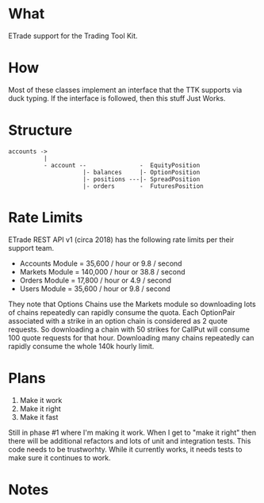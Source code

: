 # What

ETrade support for the Trading Tool Kit.

# How

Most of these classes implement an interface that the TTK supports via duck typing. If the interface is followed, then this stuff Just Works.

# Structure

    accounts ->
              |
              - account --               -  EquityPosition
                         |- balances     |- OptionPosition
                         |- positions ---|- SpreadPosition
                         |- orders       -  FuturesPosition

# Rate Limits

ETrade REST API v1 (circa 2018) has the following rate limits per their support team.

* Accounts Module = 35,600 / hour or 9.8 / second
* Markets Module = 140,000 / hour or 38.8 / second
* Orders Module = 17,800 / hour or 4.9 / second
* Users Module = 35,600 / hour or 9.8 / second

They note that Options Chains use the Markets module so downloading lots of chains repeatedly can rapidly consume the quota. Each OptionPair associated with a strike in an option chain is considered as 2 quote requests. So downloading a chain with 50 strikes for CallPut will consume 100 quote requests for that hour. Downloading many chains repeatedly can rapidly consume the whole 140k hourly limit.

# Plans

1. Make it work
2. Make it right
3. Make it fast

Still in phase #1 where I'm making it work. When I get to "make it right" then there will be additional refactors and lots of unit and integration tests. This code needs to be trustworhty. While it currently works, it needs tests to make sure it continues to work.


# Notes

